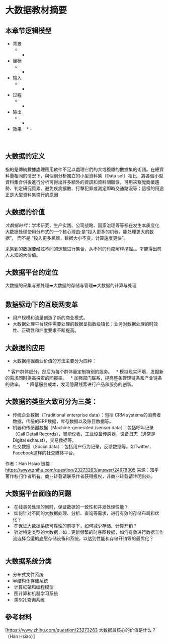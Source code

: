 # 大数据教材摘要

## 本章节逻辑模型

* 背景
    * -
* 目标
    * -
* 输入
    * -
* 过程
    * -
* 输出
    * -
* 效果
    * -
    
    
## 大数据的定义
   指的是傳統數據處理應用軟件不足以處理它們的大或複雜的數據集的術語。在總資料量相同的情況下，與個別分析獨立的小型資料集（Data set）相比，將各個小型資料集合併後進行分析可得出許多額外的資訊和資料關聯性，可用來察覺商業趨勢、判定研究質素、避免疾病擴散、打擊犯罪或測定即時交通路況等；這樣的用途正是大型資料集盛行的原因
## 大数据的价值
*大数据时代*：学术研究、生产实践、公司战略、国家治理等等都在发生本质变化
大数据处理使用分布式的一个核心理由:是“投入更多的机器，能处理更大的数据”，
而不是 “投入更多机器，数据大小不变，计算速度更快”。

采集到的数据要经过不同的逻辑进行集合，从不同的角度解释挖掘。。才能得出前人未知的大价值。

## 大数据平台的定位

大数据的采集与预处理➡️大数据的存储与管理➡️大数据的计算与处理

## 数据驱动下的互联网变革

*  用户规模和流量创造了新的商业模式。
*  大数据处理平台软件需要处理的数据呈指数级镇长；业务对数据处理的时效性、正确性和纬度要求不断提高。

## 大数据的应用

*  大数据挖掘商业价值的方法主要分为四种：

   *  客户群体细分，然后为每个群体量定制特别的服务。
   *  模拟现实环境，发掘新的需求同时提高投资的回报率。
   *  加强部门联系，提高整条管理链条和产业链条的效率。
   *  降低服务成本，发现隐藏线索进行产品和服务的创新。


## 大数据的类型大致可分为三类：

*  传统企业数据（Traditional enterprise data）：包括 CRM systems的消费者数据，传统的ERP数据，库存数据以及账目数据等。
*  机器和传感器数据（Machine-generated /sensor data）：包括呼叫记录（Call Detail Records），智能仪表，工业设备传感器，设备日志（通常是Digital exhaust），交易数据等。
*  社交数据（Social data）：包括用户行为记录，反馈数据等。如Twitter，Facebook这样的社交媒体平台。

作者：Han Hsiao
链接：https://www.zhihu.com/question/23273263/answer/24978305
来源：知乎
著作权归作者所有。商业转载请联系作者获得授权，非商业转载请注明出处。
## 大数据平台面临的问题

*  在线事务处理的同时，保证数据的一致性和并发处理性能？
*  如何针对不同的大数据处理、分析、查询等需求，进行有效的存储布局和优化？
*  在保证大数据系统可靠性的前提下，如何减少存储、计算开销？
*  针对特定类型的大数据，如：更新频繁的时序图数据，如何有效进行数据工作流选择合适的底层存储设备和系统，以达到性能和存储开销等的最优化？
          
## 大数据系统分类
*  分布式文件系统
*  半结构化存储系统
*  计算框架和编程模型
*  图计算和机器学习系统
*  类SQL查询系统



## 參考材料
[https://www.zhihu.com/question/23273263 大数据最核心的价值是什么？（Han Hsiao）]
